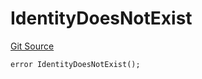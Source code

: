 # IdentityDoesNotExist
[Git Source](https://github.com/renancorreadev/RWAStation/blob/a342e941dc7ad5be1e9dd1d9d5ed2046f709e55c/src/Errors/IdentityRegistryStorageErrors.sol)


```solidity
error IdentityDoesNotExist();
```

